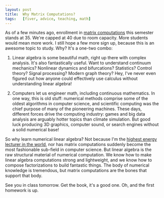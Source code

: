 ```yaml
---
layout: post
title:  Why Matrix Computations?
tags:   [fiver, advice, teaching, math]
---
```


As of a few minutes ago, enrollment in [matrix computations][1] this
semester stands at 35.  We're capped at 40 due to room capacity.
More students would mean more work.  I still hope a few more sign up,
because this is an awesome topic to study.  Why?  It's a one-two combo:

1. Linear algebra is some beautiful math, right up there with complex
   analysis.  It's also fantastically useful.  Want to understand
   continuum mechanics?  Nonlinear dynamics and bifurcations?
   Statistics?  Control theory?  Signal processing?  Modern graph
   theory?  Hey, I've never even figured out how anyone could
   effectively use calculus without understanding linear algebra!

2. Computers let us engineer math, including continuous mathematics.
   In one way, this is old stuff: numerical methods comprise some of
   the oldest algorithms in computer science, and scientific computing
   was the chief purpose of many of the pioneering machines.  These
   days, different forces drive the computing industry: games and big
   data analysis are arguably hotter topics than climate simulation.
   But good luck producing 3D graphics, computer sound, or search
   engines without a solid numerical base!
   
So why learn numerical linear algebra?  Not because I'm
the [highest energy lecturer in the world][2], nor has matrix computations
suddenly become the most fashionable sub-field in computer science.
But linear algebra is the raw structural material of numerical
computation.  We know how to make linear algebra computations strong
and lightweight, and we know how to compose factorizations to build
fantastic things.  The body of numerical knowledge is tremendous, but
matrix computations are the bones that support that body.

See you in class tomorrow.  Get the book, it's a good one.  Oh, and
the first homework is up.

 [1]: http://www.cs.cornell.edu/~bindel/class/cs6210-f13/
 [2]: https://www.youtube.com/watch?v=wvsboPUjrGc&feature=youtu.be
